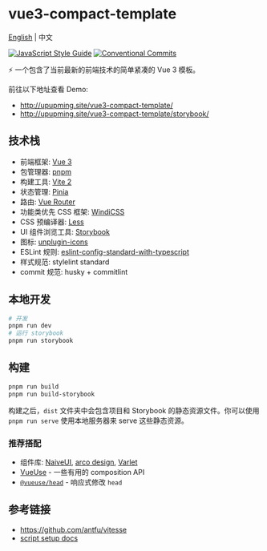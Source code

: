 # vue3-compact-template

[English](README.md) | 中文

[![JavaScript Style Guide](https://img.shields.io/badge/code_style-standard-brightgreen.svg?style=flat-square)](https://standardjs.com)
[![Conventional Commits](https://img.shields.io/badge/Conventional%20Commits-1.0.0-yellow.svg?style=flat-square)](https://conventionalcommits.org)

⚡️ 一个包含了当前最新的前端技术的简单紧凑的 Vue 3 模板。

前往以下地址查看 Demo:

- http://upupming.site/vue3-compact-template/
- http://upupming.site/vue3-compact-template/storybook/

## 技术栈

- 前端框架: [Vue 3](https://v3.vuejs.org/)
- 包管理器: [pnpm](https://github.com/pnpm/pnpm)
- 构建工具: [Vite 2](https://vitejs.dev/)
- 状态管理: [Pinia](https://pinia.esm.dev/)
- 路由: [Vue Router](https://next.router.vuejs.org/)
- 功能类优先 CSS 框架: [WindiCSS](https://windicss.org/)
- CSS 预编译器: [Less](https://lesscss.org/)
- UI 组件浏览工具: [Storybook](https://github.com/storybookjs/storybook/)
- 图标: [unplugin-icons](https://github.com/antfu/unplugin-icons)
- ESLint 规则: [eslint-config-standard-with-typescript](https://github.com/standard/eslint-config-standard-with-typescript)
- 样式规范: stylelint standard
- commit 规范: husky + commitlint

## 本地开发

```bash
# 开发
pnpm run dev
# 运行 storybook
pnpm run storybook
```

## 构建

```bash
pnpm run build
pnpm run build-storybook
```

构建之后，`dist` 文件夹中会包含项目和 Storybook 的静态资源文件。你可以使用 `pnpm run serve` 使用本地服务器来 serve 这些静态资源。

### 推荐搭配

- 组件库: [NaiveUI](https://www.naiveui.com/zh-CN/os-theme), [arco design](https://arco.design/), [Varlet](https://github.com/haoziqaq/varlet)
- [VueUse](https://github.com/antfu/vueuse) - 一些有用的 composition API
- [`@vueuse/head`](https://github.com/vueuse/head) - 响应式修改 `head`

## 参考链接

- https://github.com/antfu/vitesse
- [script setup docs](https://v3.vuejs.org/api/sfc-script-setup.html#sfc-script-setup)
